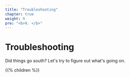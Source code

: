 ```yaml
---
title: "Troubleshooting"
chapter: true
weight: 9
pre: "<b>9. </b>"
---
```


# Troubleshooting

Did things go south? Let's try to figure out what's going on.

{{% children %}}
